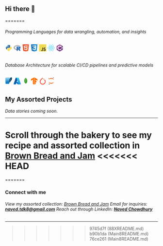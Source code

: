 ## Hi there 👋

<!--
**brownbreadandjam/brownbreadandjam** is a ✨ _special_ ✨ repository because its `README.md` (this file) appears on your GitHub profile.

Here are some ideas to get you started:

<<<<<<< HEAD
- 🔭 I’m currently working on ...
- 🌱 I’m currently learning ...
- 👯 I’m looking to collaborate on ...
- 🤔 I’m looking for help with ...
- 💬 Ask me about ...
- 📫 How to reach me: ...
- 😄 Pronouns: ...
- ⚡ Fun fact: ...
-->
=======
<h6>Programming Languages for data wrangling, automation, and insights</h6>
<h6>
  <img src="https://raw.githubusercontent.com/devicons/devicon/master/icons/python/python-original.svg" width="24" alt="Python"/>
  <img src="https://raw.githubusercontent.com/devicons/devicon/master/icons/r/r-original.svg" width="24" alt="R"/>
  <img src="https://raw.githubusercontent.com/devicons/devicon/master/icons/html5/html5-original.svg" width="24" alt="HTML"/>
  <img src="https://raw.githubusercontent.com/devicons/devicon/master/icons/css3/css3-original.svg" width="24" alt="CSS"/>
  <img src="https://raw.githubusercontent.com/devicons/devicon/master/icons/javascript/javascript-original.svg" width="24" alt="JS"/>
  <img src="https://raw.githubusercontent.com/devicons/devicon/master/icons/react/react-original.svg" width="24" alt="React"/>
  <img src="https://raw.githubusercontent.com/devicons/devicon/master/icons/csharp/csharp-original.svg" width="24" alt="C#"/>
</h6>


<h6>Database Architecture for scalable CI/CD pipelines and predictive models</h6>
<h6>
  <img src="https://raw.githubusercontent.com/devicons/devicon/master/icons/sqlite/sqlite-original.svg" width="24" alt="SQL"/>
  <img src="https://raw.githubusercontent.com/devicons/devicon/master/icons/azure/azure-original.svg" width="24" alt="Azure"/>
  <img src="https://raw.githubusercontent.com/devicons/devicon/master/icons/mongodb/mongodb-original.svg" width="24" alt="MongoDB"/>
  <img src="https://raw.githubusercontent.com/devicons/devicon/master/icons/tensorflow/tensorflow-original.svg" width="24" alt="TensorFlow"/>
  <img src="https://raw.githubusercontent.com/devicons/devicon/master/icons/pytorch/pytorch-original.svg" width="24" alt="PyTorch"/>
  <img src="https://raw.githubusercontent.com/devicons/devicon/master/icons/jupyter/jupyter-original.svg" width="24" alt="Jupyter"/>
</h6>

## My Assorted Projects
*Data stories coming soon.*
***

Scroll through the bakery to see my recipe and assorted collection in [Brown Bread and Jam](https://brown-bread-and-jam.webflow.io/)
<<<<<<< HEAD
=======
=======


### Connect with me
<h6>View my assorted collection: <a href="https://brown-bread-and-jam.webflow.io/">Brown Bread and Jam</a>
Email for inquiries: <strong><a href="mailto:naved.tdk8@gmail.com">naved.tdk8@gmail.com</a></strong>
Reach out through LinkedIn: <strong><a href="https://linkedin.com/in/naved8chowdhury">Naved Chowdhury</a></strong></h6>

---
>>>>>>> 9745d7f (88XREADME.md)
>>>>>>> b90b1da (Main8README.md)
>>>>>>> 76ce261 (Main8README.md)
